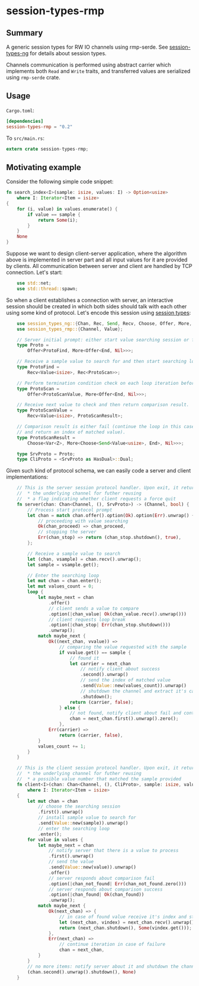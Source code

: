 # session-types-rmp #

## Summary ##

A generic session types for RW IO channels using rmp-serde. See [session-types-ng](https://github.com/swizard0/session-types-ng) for details about session types.

Channels communication is performed using abstract carrier which implements both `Read` and `Write` traits, and transferred values are serialized using `rmp-serde` crate.

## Usage ##

`Cargo.toml`:

```toml
[dependencies]
session-types-rmp = "0.2"
```

To `src/main.rs`:

```rust
extern crate session-types-rmp;
```

## Motivating example ##

Consider the following simple code snippet:

```rust
fn search_index<I>(sample: isize, values: I) -> Option<usize>
    where I: Iterator<Item = isize>
{
    for (i, value) in values.enumerate() {
        if value == sample {
            return Some(i);
        }
    }
    None
}
```

Suppose we want to design client-server application, where the algorithm above is implemented in server part and all input values for it are provided by clients. All communication between server and client are handled by TCP connection. Let's start:

```rust
    use std::net;
    use std::thread::spawn;
```

So when a client establishes a connection with server, an interactive session should be created in which both sides should talk with each other using some kind of protocol. Let's encode this session using [session types](https://github.com/swizard0/session-types-ng):

```rust
    use session_types_ng::{Chan, Rec, Send, Recv, Choose, Offer, More, Nil, End, Var, Z, HasDual};
    use session_types_rmp::{Channel, Value};

    // Server initial prompt: either start value searching session or force quit.
    type Proto =
        Offer<ProtoFind, More<Offer<End, Nil>>>;

    // Receive a sample value to search for and then start searching loop.
    type ProtoFind =
        Recv<Value<isize>, Rec<ProtoScan>>;

    // Perform termination condition check on each loop iteration before receiving a value to compare.
    type ProtoScan =
        Offer<ProtoScanValue, More<Offer<End, Nil>>>;

    // Receive next value to check and then return comparison result.
    type ProtoScanValue =
        Recv<Value<isize>, ProtoScanResult>;

    // Comparison result is either fail (continue the loop in this case) or match (break the loop then
    // and return an index of matched value).
    type ProtoScanResult =
        Choose<Var<Z>, More<Choose<Send<Value<usize>, End>, Nil>>>;

    type SrvProto = Proto;
    type CliProto = <SrvProto as HasDual>::Dual;
```

Given such kind of protocol schema, we can easily code a server and client implementations:

```rust
    // This is the server session protocol handler. Upon exit, it returns two values tuple:
    //  * the underlying channel for futher reusing
    //  * a flag indicating whether client requests a force quit
    fn server(chan: Chan<Channel, (), SrvProto>) -> (Channel, bool) {
        // Process start protocol prompt
        let chan = match chan.offer().option(Ok).option(Err).unwrap() {
            // proceeding with value searching
            Ok(chan_proceed) => chan_proceed,
            // stopping the server
            Err(chan_stop) => return (chan_stop.shutdown(), true),
        };

        // Receive a sample value to search
        let (chan, vsample) = chan.recv().unwrap();
        let sample = vsample.get();

        // Enter the searching loop
        let mut chan = chan.enter();
        let mut values_count = 0;
        loop {
            let maybe_next = chan
                .offer()
                // client sends a value to compare
                .option(|chan_value| Ok(chan_value.recv().unwrap()))
                // client requests loop break
                .option(|chan_stop| Err(chan_stop.shutdown()))
                .unwrap();
            match maybe_next {
                Ok((next_chan, vvalue)) =>
                    // comparing the value requested with the sample
                    if vvalue.get() == sample {
                        // found it
                        let carrier = next_chan
                            // notify client about success
                            .second().unwrap()
                            // send the index of matched value
                            .send(Value::new(values_count)).unwrap()
                            // shutdown the channel and extract it's carrier
                            .shutdown();
                        return (carrier, false);
                    } else {
                        // not found, notify client about fail and continue the loop
                        chan = next_chan.first().unwrap().zero();
                    },
                Err(carrier) =>
                    return (carrier, false),
            }
            values_count += 1;
        }
    }

    // This is the client session protocol handler. Upon exit, it returns two values tuple:
    //  * the underlying channel for futher reusing
    //  * a possible value number that matched the sample provided
    fn client<I>(chan: Chan<Channel, (), CliProto>, sample: isize, values: I) -> (Channel, Option<usize>)
        where I: Iterator<Item = isize>
    {
        let mut chan = chan
            // choose the searching session
            .first().unwrap()
            // install sample value to search for
            .send(Value::new(sample)).unwrap()
            // enter the searching loop
            .enter();
        for value in values {
            let maybe_next = chan
                // notify server that there is a value to process
                .first().unwrap()
                // send the value
                .send(Value::new(value)).unwrap()
                .offer()
                // server responds about comparison fail
                .option(|chan_not_found| Err(chan_not_found.zero()))
                // server responds about comparison success
                .option(|chan_found| Ok(chan_found))
                .unwrap();
            match maybe_next {
                Ok(next_chan) => {
                    // in case of found value receive it's index and stop iteration
                    let (next_chan, vindex) = next_chan.recv().unwrap();
                    return (next_chan.shutdown(), Some(vindex.get()));
                },
                Err(next_chan) =>
                    // continue iteration in case of failure
                    chan = next_chan,
            }
        }
        // no more items: notify server about it and shutdown the channel
        (chan.second().unwrap().shutdown(), None)
    }

```